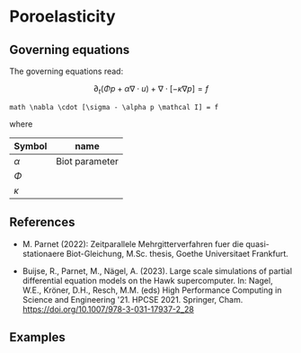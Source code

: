 # Poroelasticity 

## Governing equations
The governing equations read:
```math 
\partial_t (\Phi p + \alpha \nabla \cdot  u) + \nabla \cdot [-\kappa \nabla p] = f
```

```
math \nabla \cdot [\sigma - \alpha p \mathcal I] = f
```
 where 

 |Symbol|name|
 |---|---|
 |$\alpha$| Biot parameter|
  |$\Phi$|  |
 |$\kappa$| |



## References
* M. Parnet (2022): Zeitparallele Mehrgitterverfahren fuer die quasi-stationaere Biot-Gleichung, M.Sc. thesis, Goethe Universitaet Frankfurt.

* Buijse, R., Parnet, M., Nägel, A. (2023). Large scale simulations of partial differential equation models on the Hawk supercomputer. In: Nagel, W.E., Kröner, D.H., Resch, M.M. (eds) High Performance Computing in Science and Engineering '21. HPCSE 2021. Springer, Cham. https://doi.org/10.1007/978-3-031-17937-2_28

## Examples
